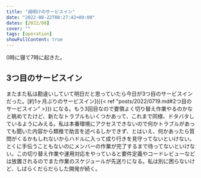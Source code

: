 ```yaml
---
title: "週明けのサービスイン"
date: "2022-08-22T08:27:42+09:00"
dates: [2022/08]
cover: ""
tags: [operation]
showFullContent: true
---
```


0時に寝て7時に起きた。

## 3つ目のサービスイン

またまた私は勘違いしていて明日だと思っていたら今日が3つ目のサービスインだった。[約1ヶ月ぶりのサービスイン]({{< ref "posts/2022/0719.md#2つ目のサービスイン" >}}) になる。もう3回目なので要領よく切り替え作業やるのかなと眺めてたけど、新たなトラブルもいくつかあって、これまで同様、ドタバタしているようにみえる。私は本番環境にアクセスできないので何かトラブルがあっても聞いた内容から類推で助言を述べるしかできず、とはいえ、何かあったら質問がくるかもしれないからハドルに入って成り行きを見守ってないといけない。とくに手伝うこともないのにメンバーの作業が完了するまで待ってないといけない。この切り替え作業や運用対応をやっていると要件定義やコードレビューなどは放置されるのでまた作業のスケジュールが先送りになる。私は別に困らないけど、しばらくだらだらした開発が続く。
